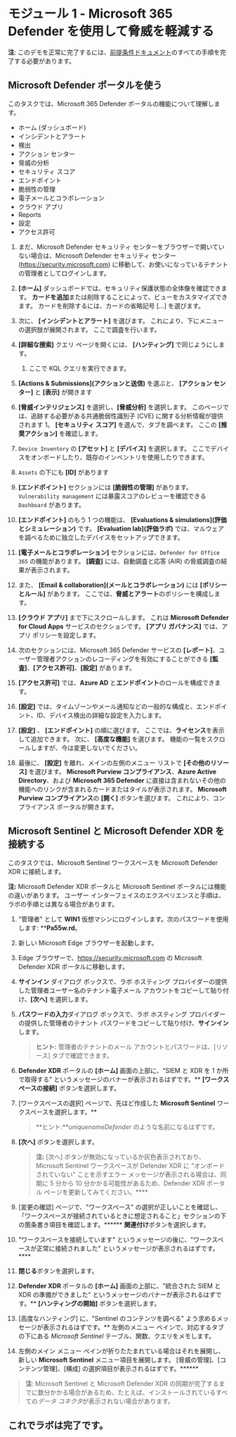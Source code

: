 # モジュール 1 - Microsoft 365 Defender を使用して脅威を軽減する

**注**: このデモを正常に完了するには、[前提条件ドキュメント](00-prerequisites.md)のすべての手順を完了する必要があります。

## Microsoft Defender ポータルを使う

このタスクでは、Microsoft 365 Defender ポータルの機能について理解します。

- ホーム (ダッシュボード)
- インシデントとアラート
- 検出
- アクション センター
- 脅威の分析
- セキュリティ スコア
- エンドポイント
- 脆弱性の管理
- 電子メールとコラボレーション
- クラウド アプリ
- Reports
- 設定
- アクセス許可

1. まだ、Microsoft Defender セキュリティ センターをブラウザーで開いていない場合は、Microsoft Defender セキュリティ センター (https://security.microsoft.com) に移動して、お使いになっているテナントの管理者としてログインします。

1. **[ホーム]** ダッシュボードでは、セキュリティ保護状態の全体像を確認できます。 **カードを追加**または削除することによって、ビューをカスタマイズできます。 カードを削除するには、カードの省略記号 [...] を選びます。
1. 次に、 **[インシデントとアラート]** を選びます。 これにより、下にメニューの選択肢が展開されます。 ここで調査を行います。
1. **[詳細な捜索]** クエリ ページを開くには、 **[ハンティング]** で同じようにします。 
    1. ここで KQL クエリを実行できます。
1. **[Actions & Submissions]\(アクションと送信\)** を選ぶと、 **[アクション センター]** と **[表示]** が開きます
1. **[脅威インテリジェンス]** を選択し、**[脅威分析]** を選択します。 このページでは、追跡する必要がある共通脆弱性識別子 (CVE) に関する分析情報が提供されます 1。 **[セキュリティ スコア]** を選んで、タブを調べます。 ここの **[推奨アクション]** を確認します。
1. `Device Inventory` の **[アセット]** と **[デバイス]** を選択します。 ここでデバイスをオンボードしたり、既存のインベントリを使用したりできます。
1. `Assets` の下にも **[ID]** があります
1. **[エンドポイント]** セクションには **[脆弱性の管理]** があります。 `Vulnerability management` には暴露スコアのレビューを確認できる `Dashboard` があります。
1. **[エンドポイント]** のもう 1 つの機能は、 **[Evaluations & simulations]\(評価とシミュレーション\)** です。 **[Evaluation lab]\(評価ラボ\)** では、マルウェアを調べるために独立したデバイスをセットアップできます。
1. **[電子メールとコラボレーション]** セクションには、`Defender for Office 365` の機能があります。 **[調査]** には、自動調査と応答 (AIR) の脅威調査の結果が表示されます。
1. また、 **[Email & collaboration]\(メールとコラボレーション\)** には **[ポリシーとルール]** があります。 ここでは、**脅威とアラート**のポリシーを構成します。
1. **[クラウド アプリ]** まで下にスクロールします。 これは **Microsoft Defender for Cloud Apps** サービスのセクションです。 **[アプリ ガバナンス]** では、アプリ ポリシーを設定します。
1. 次のセクションには、Microsoft 365 Defender サービスの **[レポート]**、ユーザー管理者アクションのレコーディングを有効にすることができる **[監査]**、**[アクセス許可]**、**[設定]** があります。
1. **[アクセス許可]** では、**Azure AD** と**エンドポイント**のロールを構成できます。
1. **[設定]** では、タイムゾーンやメール通知などの一般的な構成と、エンドポイント、ID、デバイス検出の詳細な設定を入力します。
1. **[設定]** 、 **[エンドポイント]** の順に選びます。 ここでは、**ライセンス**を表示して追加できます。 次に、 **[高度な機能]** を選びます。 機能の一覧をスクロールしますが、今は変更しないでください。
1. 最後に、 **[設定]** を離れ、メインの左側のメニュー リストで **[その他のリソース]** を選びます。 **Microsoft Purview コンプライアンス**、**Azure Active Directory**、および **Microsoft 365 Defender** に直接は含まれないその他の機能へのリンクが含まれるカードまたはタイルが表示されます。 **Microsoft Purview コンプライアンス**の **[開く]** ボタンを選びます。 これにより、コンプライアンス ポータルが開きます。

## Microsoft Sentinel と Microsoft Defender XDR を接続する

このタスクでは、Microsoft Sentinel ワークスペースを Microsoft Defender XDR に接続します。

**注:** Microsoft Defender XDR ポータルと Microsoft Sentinel ポータルには機能の違いがあります。 ユーザー インターフェイスのエクスペリエンスと手順は、ラボの手順とは異なる場合があります。

1. "管理者" として **WIN1** 仮想マシンにログインします。次のパスワードを使用します: ****Pa55w.rd**。  

1. 新しい Microsoft Edge ブラウザーを起動します。

1. Edge ブラウザーで、<https://security.microsoft.com> の Microsoft Defender XDR ポータルに移動します。

1. **サインイン** ダイアログ ボックスで、ラボ ホスティング プロバイダーの提供した管理者ユーザー名のテナント電子メール アカウントをコピーして貼り付け、**[次へ]** を選択します。

1. **パスワードの入力**ダイアログ ボックスで、ラボ ホスティング プロバイダーの提供した管理者のテナント パスワードをコピーして貼り付け、**サインイン**します。

    >**ヒント:** 管理者のテナントのメール アカウントとパスワードは、[リソース] タブで確認できます。

1. **Defender XDR** ポータルの **[ホーム]** 画面の上部に、"SIEM と XDR を 1 か所で取得する" というメッセージのバナーが表示されるはずです。** **[ワークスペースの接続]** ボタンを選択します。

1. [ワークスペースの選択] ページで、先ほど作成した **Microsoft Sentinel** ワークスペースを選択します。**

    >**ヒント:***uniquenameDefender* のような名前になるはずです。

1. **[次へ]** ボタンを選択します。

    >**注:** [次へ] ボタンが無効になっているか灰色表示されており、Microsoft Sentinel ワークスペースが Defender XDR に "オンボードされていない" ことを示すエラー メッセージが表示される場合は、同期に 5 分から 10 分かかる可能性があるため、Defender XDR ポータル ページを更新してみてください。****

1. [変更の確認] ページで、"ワークスペース" の選択が正しいことを確認し、「ワークスペースが接続されているときに想定されること」セクションの下の箇条書き項目を確認します。****** **関連付け**ボタンを選択します。

1. "ワークスペースを接続しています" というメッセージの後に、"ワークスペースが正常に接続されました" というメッセージが表示されるはずです。****

1. **閉じる**ボタンを選択します。

1. **Defender XDR** ポータルの **[ホーム]** 画面の上部に、"統合された SIEM と XDR の準備ができました" というメッセージのバナーが表示されるはずです。** **[ハンティングの開始]** ボタンを選択します。

1. [高度なハンティング] に、"Sentinel のコンテンツを調べる" よう求めるメッセージが表示されるはずです。** 左側のメニュー ペインで、対応するタブの下にある *Microsoft Sentinel* テーブル、関数、クエリをメモします。

1. 左側のメイン メニュー ペインが折りたたまれている場合はそれを展開し、新しい **Microsoft Sentinel** メニュー項目を展開します。 [脅威の管理]、[コンテンツ管理]、[構成] の選択項目が表示されるはずです。******

 >**注**: Microsoft Sentinel と Microsoft Defender XDR の同期が完了するまでに数分かかる場合があるため、たとえば、インストールされているすべての*データ コネクタ*が表示されない場合があります。

## これでラボは完了です。